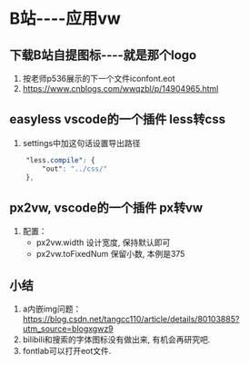 # B站----应用vw

## 下载B站自提图标----就是那个logo
1. 按老师p536展示的下一个文件iconfont.eot
2. https://www.cnblogs.com/wwqzbl/p/14904965.html

## easyless vscode的一个插件 less转css
1. settings中加这句话设置导出路径
```css
    "less.compile": {
        "out": "../css/"
    },
```

## px2vw,  vscode的一个插件 px转vw
1. 配置：
    - px2vw.width 设计宽度, 保持默认即可
    - px2vw.toFixedNum 保留小数, 本例是375

## 小结
1. a内嵌img问题：https://blog.csdn.net/tangcc110/article/details/80103885?utm_source=blogxgwz9
2. bilibili和搜索的字体图标没有做出来, 有机会再研究吧. 
3. fontlab可以打开eot文件. 